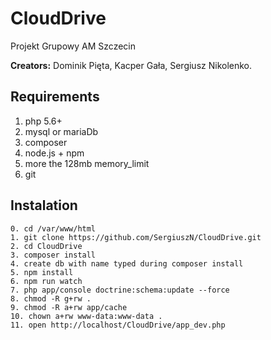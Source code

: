 # CloudDrive
Projekt Grupowy AM Szczecin

**Creators:** Dominik Pięta, Kacper Gała, Sergiusz Nikolenko.

## Requirements 
1. php 5.6+
2. mysql or mariaDb
3. composer
4. node.js + npm
5. more the 128mb memory_limit
6. git

## Instalation
```
0. cd /var/www/html
1. git clone https://github.com/SergiuszN/CloudDrive.git
2. cd CloudDrive
3. composer install
4. create db with name typed during composer install
5. npm install
6. npm run watch
7. php app/console doctrine:schema:update --force
8. chmod -R g+rw .
9. chmod -R a+rw app/cache
10. chown a+rw www-data:www-data .
11. open http://localhost/CloudDrive/app_dev.php
```
